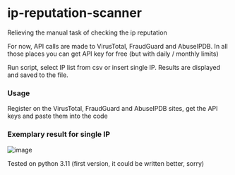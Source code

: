 # ip-reputation-scanner
Relieving the manual task of checking the ip reputation

For now, API calls are made to VirusTotal, FraudGuard and AbuseIPDB. In all those places you can get API key for free (but with daily / monthly limits)

Run script, select IP list from csv or insert single IP. Results are displayed and saved to the file.

### Usage

Register on the VirusTotal, FraudGuard and AbuseIPDB sites, get the API keys and paste them into the code

### Exemplary result for single IP


![image](https://github.com/kamakala/ip-reputation-scanner/assets/79987410/4e0c4692-c676-4816-9f33-2e0e599bac28)

Tested on python 3.11
(first version, it could be written better, sorry)
